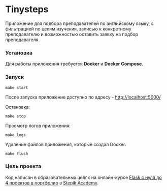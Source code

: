 # Tinysteps

Приложение для подбора преподавателей по английскому языку, с фильтрацией по целям изучения, записью к конкретному преподавателю и возможностью оставить заявку на подбор преподавателя.

### Установка

Для работы приложения требуется **Docker** и **Docker Compose**.

### Запуск

```
make start
```

После запуска приложение доступно по адресу - [http://localhost:5000/](http://localhost:5000/)

Остановка:
```
make stop
```
Просмотр логов приложения:
```
make logs
```

Удаление файлов приложения, которые создал Docker:
```
make flush
```

### Цель проекта

Код написан в образовательных целях на онлайн-курсе [Flask с нуля до 4 проектов в портфолио](https://academy.stepik.org/flask) в [Stepik Academy](https://academy.stepik.org/).
